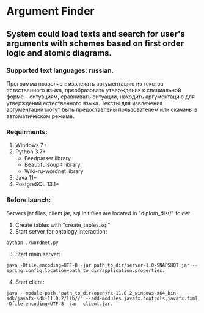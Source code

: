 # Argument Finder

## System could load texts and search for user's arguments with schemes based on first order logic and atomic diagrams. 
### Supported text languages: russian.
Программа позволяет: извлекать аргументацию из текстов естественного языка, преобразовать утверждения к специальной форме – ситуациям, сравнивать ситуации, находить аргументацию для утверждений естественного языка. Тексты для извлечения аргументации могут быть предоставлены пользователем или скачаны в автоматическом режиме.

### Requirments:
1. Windows 7+
2. Python 3.7+
    - Feedparser library
    - Beautifulsoup4 library
    - Wiki-ru-wordnet library
3. Java 11+
4. PostgreSQL 13.1+   

### Before launch:
Servers jar files, client jar, sql init files are located in "diplom_dist/" folder. 
1. Create tables with "create_tables.sql"
2. Start server for ontology interaction:
```
python ./wordnet.py
```
3. Start main server:
```
java -Dfile.encoding=UTF-8 -jar path_to_dir/server-1.0-SNAPSHOT.jar --spring.config.location=path_to_dir/application.properties.
```
4. Start client:
```
java --module-path "path_to_dir\openjfx-11.0.2_windows-x64_bin-sdk/javafx-sdk-11.0.2/lib//" --add-modules javafx.controls,javafx.fxml -Dfile.encoding=UTF-8 -jar  client.jar.
```
